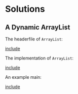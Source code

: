 # Solutions

## A Dynamic ArrayList

The headerfile of `ArrayList`:

[include](code/dynamic_arraylist/include/arraylist.h)

The implementation of `ArrayList`:

[include](code/dynamic_arraylist/src/arraylist.cpp)

An example main:

[include](code/dynamic_arraylist/main.cpp)
